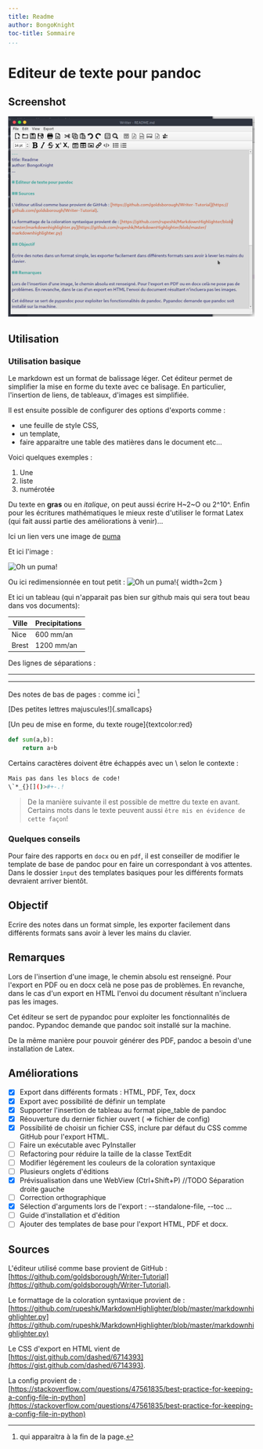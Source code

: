 ```yaml
---
title: Readme 
author: BongoKnight 
toc-title: Sommaire
...
```


# Editeur de texte pour pandoc

## Screenshot

![Un screenshot de la fenêtre principale](./icons/UI.png)

## Utilisation

### Utilisation basique

Le markdown est un format de balissage léger. Cet éditeur permet de simplifier la mise en forme du texte avec ce balisage. En particulier, l'insertion de liens, de tableaux, d'images est simplifiée.

Il est ensuite possible de configurer des options d'exports comme :
- une feuille de style CSS,
- un template,
- faire apparaitre une table des matières dans le document etc...

Voici quelques exemples :

1. Une 
2. liste
3. numérotée

Du texte en **gras** ou en *italique*, on peut aussi écrire H~2~O ou 2^10^. Enfin pour les écritures mathématiques le mieux reste d'utiliser le format Latex (qui fait aussi partie des améliorations à venir)...

Ici un lien vers une image de [puma](https://en.wikipedia.org/wiki/Puma_(genus)#/media/File:CMM_MountainLion.jpg)

Et ici l'image :

![Oh un puma!](https://en.wikipedia.org/wiki/Puma_(genus)#/media/File:CMM_MountainLion.jpg)


Ou ici redimensionnée en tout petit :
![Oh un puma!](https://en.wikipedia.org/wiki/Puma_(genus)#/media/File:CMM_MountainLion.jpg){ width=2cm }


Et ici un tableau (qui n'apparait pas bien sur github mais qui sera tout beau dans vos documents):

Ville | Precipitations
------|---------------
Nice  | 600 mm/an     
Brest | 1200 mm/an    

Des lignes de séparations :

_____________________________

----------------------------

Des notes de bas de pages : comme ici [^unenote]

[^unenote]: qui apparaitra à la fin de la page.


[Des petites lettres majuscules!]{.smallcaps}

[Un peu de mise en forme, du texte rouge]{textcolor:red}

```python
def sum(a,b):
	return a+b
```

Certains caractères doivent être échappés avec un \ selon le contexte :
```bash
Mais pas dans les blocs de code!
\`*_{}[]()>#+-.!
```

> De la manière suivante il est possible de mettre du texte en avant. Certains mots dans le texte peuvent aussi `être mis en évidence de cette façon`!

### Quelques conseils

Pour faire des rapports en `docx` ou en `pdf`, il est conseiller de modifier le template de base de pandoc pour en faire un correspondant à vos attentes. Dans le dossier `ìnput` des templates basiques pour les différents formats devraient arriver bientôt.


## Objectif

Ecrire des notes dans un format simple, les exporter facilement dans différents formats sans avoir à lever les mains du clavier.

## Remarques

Lors de l'insertion d'une image, le chemin absolu est renseigné. Pour l'export en PDF ou en docx celà ne pose pas de problèmes. En revanche, dans le cas d'un export en HTML l'envoi du document résultant n'incluera pas les images.

Cet éditeur se sert de pypandoc pour exploiter les fonctionnalités de pandoc. Pypandoc demande que pandoc soit installé sur la machine.

De la même manière pour pouvoir générer des PDF, pandoc a besoin d'une installation de Latex.

## Améliorations 

- [x] Export dans différents formats : HTML, PDF, Tex, docx
- [x] Export avec possibilité de définir un template
- [x] Supporter l'insertion de tableau au format pipe_table de pandoc
- [x] Réouverture du dernier fichier ouvert ( => fichier de config)
- [x] Possibilité de choisir un fichier CSS, inclure par défaut du  CSS comme GitHub pour l'export HTML.
- [ ] Faire un exécutable avec PyInstaller
- [ ] Refactoring pour réduire la taille de la classe TextEdit
- [ ] Modifier légérement les couleurs de la coloration syntaxique
- [ ] Plusieurs onglets d'éditions
- [x] Prévisualisation dans une WebView (Ctrl+Shift+P) //TODO Séparation droite gauche
- [ ] Correction orthographique
- [x] Sélection d'arguments lors de l'export : --standalone-file, --toc ...
- [ ] Guide d'installation et d'édition
- [ ] Ajouter des templates de base pour l'export HTML, PDF et docx.

## Sources

L'éditeur utilisé comme base provient de GitHub : [https://github.com/goldsborough/Writer-Tutorial](https://github.com/goldsborough/Writer-Tutorial).

Le formattage de la coloration syntaxique provient de : [https://github.com/rupeshk/MarkdownHighlighter/blob/master/markdownhighlighter.py](https://github.com/rupeshk/MarkdownHighlighter/blob/master/markdownhighlighter.py)

Le CSS d'export en HTML vient de [https://gist.github.com/dashed/6714393](https://gist.github.com/dashed/6714393).

La config provient de : [https://stackoverflow.com/questions/47561835/best-practice-for-keeping-a-config-file-in-python](https://stackoverflow.com/questions/47561835/best-practice-for-keeping-a-config-file-in-python)
